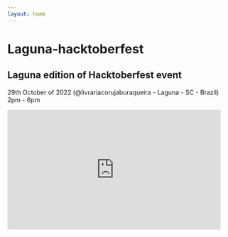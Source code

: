 ```yaml
---
layout: home
---
```

# Laguna-hacktoberfest
## Laguna edition of Hacktoberfest event

29th October of 2022 (@livrariacorujaburaqueira - Laguna - SC - Brazil) 2pm - 6pm

<iframe frameborder="0" height="270" src="https://youtube.com/embed/oy7tlOv0jc0" width="480"></iframe> 
